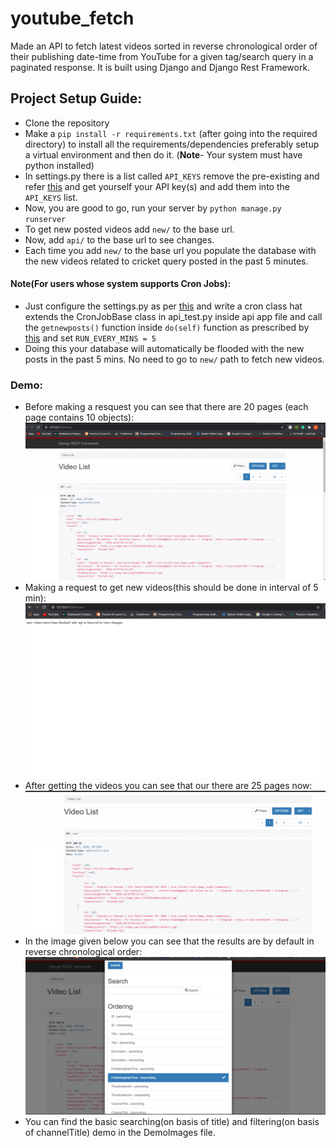 # youtube_fetch
Made an API to fetch latest videos sorted in reverse chronological order of their publishing date-time from YouTube for a given tag/search query in a paginated response.
It is built using Django and Django Rest Framework.

## Project Setup Guide:
- Clone the repository
- Make a `pip install -r requirements.txt` (after going into the required directory)  to install all the requirements/dependencies preferably setup a virtual environment and then do it. 
(**Note**- Your system must have python installed)
- In settings.py there is a list called `API_KEYS` remove the pre-existing and refer [this](https://developers.google.com/youtube/v3/docs) 
and get yourself your API key(s) and add them into the `API_KEYS` list.
- Now, you are good to go, run your server by `python manage.py runserver`
- To get new posted videos add `new/` to the base url.
- Now, add `api/` to the base url to see changes.
- Each time you add `new/` to the base url you populate the database with the new videos related to cricket query posted in the past 5 minutes.

#### Note(For users whose system supports Cron Jobs): 
- Just configure the settings.py as per [this](https://django-cron.readthedocs.io/en/latest/installation.html) and write a cron class hat extends the CronJobBase class 
in api_test.py inside api app file and call the `getnewposts()` function inside `do(self)` function as prescribed by
 [this](https://django-cron.readthedocs.io/en/latest/installation.html) and set `RUN_EVERY_MINS = 5` 
- Doing this your database will automatically be flooded with the new posts in the past 5 mins. No need to go to `new/` path to fetch new videos.

### Demo:
- Before making a resquest you can see that there are 20 pages (each page contains 10 objects):
 ![alt text](https://github.com/sahilss1499/youtube_fetch/blob/master/DemoImages/BeforeFetchRequest.jpg)
- Making a request to get new videos(this should be done in interval of 5 min):
 ![alt text](https://github.com/sahilss1499/youtube_fetch/blob/master/DemoImages/ToFetchNewVideos.jpg)
- After getting the videos you can see that our there are 25 pages now:
 ![alt text](https://github.com/sahilss1499/youtube_fetch/blob/master/DemoImages/AfterFetchRequest.jpg)
- In the image given below you can see that the results are by default in reverse chronological order:
 ![alt text](https://github.com/sahilss1499/youtube_fetch/blob/master/DemoImages/DefaultOrdering.jpg)
- You can find the basic searching(on basis of title) and filtering(on basis of channelTitle) demo in the DemoImages file.
